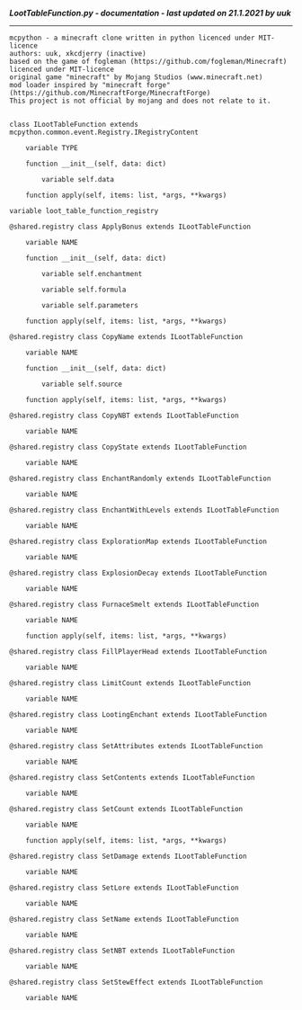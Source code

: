 ***LootTableFunction.py - documentation - last updated on 21.1.2021 by uuk***
___

    mcpython - a minecraft clone written in python licenced under MIT-licence
    authors: uuk, xkcdjerry (inactive)
    based on the game of fogleman (https://github.com/fogleman/Minecraft) licenced under MIT-licence
    original game "minecraft" by Mojang Studios (www.minecraft.net)
    mod loader inspired by "minecraft forge" (https://github.com/MinecraftForge/MinecraftForge)
    This project is not official by mojang and does not relate to it.


    class ILootTableFunction extends mcpython.common.event.Registry.IRegistryContent

        variable TYPE

        function __init__(self, data: dict)

            variable self.data

        function apply(self, items: list, *args, **kwargs)

    variable loot_table_function_registry

    @shared.registry class ApplyBonus extends ILootTableFunction

        variable NAME

        function __init__(self, data: dict)

            variable self.enchantment

            variable self.formula

            variable self.parameters

        function apply(self, items: list, *args, **kwargs)

    @shared.registry class CopyName extends ILootTableFunction

        variable NAME

        function __init__(self, data: dict)

            variable self.source

        function apply(self, items: list, *args, **kwargs)

    @shared.registry class CopyNBT extends ILootTableFunction

        variable NAME

    @shared.registry class CopyState extends ILootTableFunction

        variable NAME

    @shared.registry class EnchantRandomly extends ILootTableFunction

        variable NAME

    @shared.registry class EnchantWithLevels extends ILootTableFunction

        variable NAME

    @shared.registry class ExplorationMap extends ILootTableFunction

        variable NAME

    @shared.registry class ExplosionDecay extends ILootTableFunction

        variable NAME

    @shared.registry class FurnaceSmelt extends ILootTableFunction

        variable NAME

        function apply(self, items: list, *args, **kwargs)

    @shared.registry class FillPlayerHead extends ILootTableFunction

        variable NAME

    @shared.registry class LimitCount extends ILootTableFunction

        variable NAME

    @shared.registry class LootingEnchant extends ILootTableFunction

        variable NAME

    @shared.registry class SetAttributes extends ILootTableFunction

        variable NAME

    @shared.registry class SetContents extends ILootTableFunction

        variable NAME

    @shared.registry class SetCount extends ILootTableFunction

        variable NAME

        function apply(self, items: list, *args, **kwargs)

    @shared.registry class SetDamage extends ILootTableFunction

        variable NAME

    @shared.registry class SetLore extends ILootTableFunction

        variable NAME

    @shared.registry class SetName extends ILootTableFunction

        variable NAME

    @shared.registry class SetNBT extends ILootTableFunction

        variable NAME

    @shared.registry class SetStewEffect extends ILootTableFunction

        variable NAME